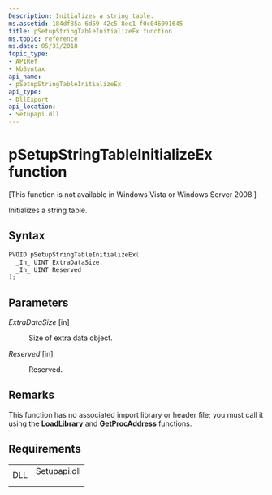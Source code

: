 ```yaml
---
Description: Initializes a string table.
ms.assetid: 184df85a-6d59-42c5-8ec1-f0c046091645
title: pSetupStringTableInitializeEx function
ms.topic: reference
ms.date: 05/31/2018
topic_type: 
- APIRef
- kbSyntax
api_name: 
- pSetupStringTableInitializeEx
api_type: 
- DllExport
api_location: 
- Setupapi.dll
---
```


# pSetupStringTableInitializeEx function

\[This function is not available in Windows Vista or Windows Server 2008.\]

Initializes a string table.

## Syntax


```C++
PVOID pSetupStringTableInitializeEx(
  _In_ UINT ExtraDataSize,
  _In_ UINT Reserved
);
```



## Parameters

<dl> <dt>

*ExtraDataSize* \[in\]
</dt> <dd>

Size of extra data object.

</dd> <dt>

*Reserved* \[in\]
</dt> <dd>

Reserved.

</dd> </dl>

## Remarks

This function has no associated import library or header file; you must call it using the [**LoadLibrary**](https://msdn.microsoft.com/library/ms684175(v=VS.85).aspx) and [**GetProcAddress**](https://msdn.microsoft.com/library/ms683212(v=VS.85).aspx) functions.

## Requirements



|                |                                                                                         |
|----------------|-----------------------------------------------------------------------------------------|
| DLL<br/> | <dl> <dt>Setupapi.dll</dt> </dl> |



 

 




